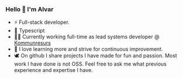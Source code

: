 ### Hello 👋 I'm Alvar
- ⚡ Full-stack developer.
- 💙 Typescript
- 👨‍💻 Currently working full-time as lead systems developer @ <a href="https://www.kommunresurs.se/">Kommunresurs</a>
- 🧙 I love learning more and strive for continuous improvement.
- 🕊️	On github I share projects I have made for fun and passion. Most work I have done is not OSS. Feel free to ask me what previous experience and expertise I have.

